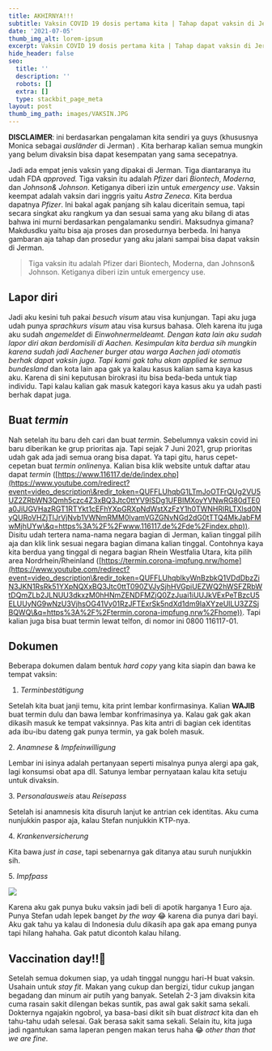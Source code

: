 ```yaml
---
title: AKHIRNYA!!!
subtitle: Vaksin COVID 19 dosis pertama kita | Tahap dapat vaksin di Jerman
date: '2021-07-05'
thumb_img_alt: lorem-ipsum
excerpt: Vaksin COVID 19 dosis pertama kita | Tahap dapat vaksin di Jerman
hide_header: false
seo:
  title: ''
  description: ''
  robots: []
  extra: []
  type: stackbit_page_meta
layout: post
thumb_img_path: images/VAKSIN.JPG
---
```

**DISCLAIMER**: ini berdasarkan pengalaman kita sendiri ya guys (khususnya Monica sebagai *ausländer* di Jerman) . Kita berharap kalian semua mungkin yang belum divaksin bisa dapat kesempatan yang sama secepatnya.

Jadi ada empat jenis vaksin yang dipakai di Jerman. Tiga diantaranya itu udah FDA *approved.* Tiga vaksin itu adalah *Pfizer* dari *Biontech*, *Moderna*, dan *Johnson& Johnson*. Ketiganya diberi izin untuk *emergency use*. Vaksin keempat adalah vaksin dari inggris yaitu *Astra Zeneca*. Kita berdua dapatnya *Pfizer*. Ini bakal agak panjang sih kalau diceritain semua, tapi secara singkat aku rangkum ya dan sesuai sama yang aku bilang di atas bahwa ini murni berdasarkan pengalamanku sendiri. Maksudnya gimana? Makdusdku yaitu bisa aja proses dan prosedurnya berbeda. Ini hanya gambaran aja tahap dan prosedur yang aku jalani sampai bisa dapat vaksin di Jerman.

> Tiga vaksin itu adalah Pfizer dari Biontech, Moderna, dan Johnson& Johnson.
> Ketiganya diberi izin untuk emergency use.

## Lapor diri

Jadi aku kesini tuh pakai *besuch visum* atau visa kunjungan. Tapi aku juga udah punya *sprachkurs visum* atau visa kursus bahasa. Oleh karena itu juga aku sudah *angemeldet* di *Einwohnermeldeamt. Dengan kata lain aku sudah lapor diri akan berdomisili di Aachen. Kesimpulan kita berdua sih mungkin karena sudah jadi Aachener burger atau warga Aachen jadi otomatis berhak dapat vaksin juga. Tapi kami gak tahu akan applied ke semua bundesland* dan kota lain apa gak ya kalau kasus kalian sama kaya kasus aku. Karena di sini keputusan birokrasi itu bisa beda-beda untuk tiap individu. Tapi kalau kalian gak masuk kategori kaya kasus aku ya udah pasti berhak dapat juga.

## Buat *termin*

Nah setelah itu baru deh cari dan buat *termin*. Sebelumnya vaksin covid ini baru diberikan ke grup prioritas aja. Tapi sejak 7 Juni 2021, grup prioritas udah gak ada jadi semua orang bisa dapat. Ya tapi gitu, harus cepet-cepetan buat *termin online*nya. Kalian bisa klik website untuk daftar atau dapat *termin* ([https://www.116117.de/de/index.php](https://www.youtube.com/redirect?event=video_description\&redir_token=QUFFLUhqbG1LTmJoOTFrQUg2VU5UZ2ZRbWN3Qmh5czc4Z3xBQ3Jtc0ttYV9ISDg1UFBIMXoyYVNwRG80dTE0a0JiUGVHazRGT1RTYkt1cEFhYXpGRXpNdWstXzFzY1h0TWNHRlRLTXlsd0NyQURoVHZjTlJrVjNvb1VWNmRMM0lvamVGZGNvNGd2dG0tTTQ4MkJabFMwMjhUYw\&q=https%3A%2F%2Fwww.116117.de%2Fde%2Findex.php)). Disitu udah tertera nama-nama negara bagian di Jerman, kalian tinggal pilih aja dan klik link sesuai negara bagian dimana kalian tinggal. Contohnya kaya kita berdua yang tinggal di negara bagian Rhein Westfalia Utara, kita pilih area Nordrhein/Rheinland ([https://termin.corona-impfung.nrw/home](https://www.youtube.com/redirect?event=video_description\&redir_token=QUFFLUhqblkyWnBzbkQ1VDdDbzZiN3JKN1RsRk51YXpNQXxBQ3Jtc0ttT090ZVJySjhHVGpiUEZWQ2hWSFZRbWtDQmZLb2JLNUU3dkxzM0hHNmZENDFMZjQ0ZzJuai1iUUJkVExPeTBzcU5ELUUyNG9wNzU3VjhsOG41Vy01RzJFTExrSk5ndXd1dm9IaXYzeUlLU3ZZSjBQWQ\&q=https%3A%2F%2Ftermin.corona-impfung.nrw%2Fhome)). Tapi kalian juga bisa buat termin lewat telfon, di nomor ini 0800 116117-01.

## Dokumen

Beberapa dokumen dalam bentuk *hard copy* yang kita siapin dan bawa ke tempat vaksin:

1.  *Terminbestätigung*

Setelah kita buat janji temu, kita print lembar konfirmasinya. Kalian **WAJIB** buat termin dulu dan bawa lembar konfrimasinya ya. Kalau gak gak akan dikasih masuk ke tempat vaksinnya. Pas kita antri di bagian cek identitas ada ibu-ibu dateng gak punya termin, ya gak boleh masuk.

2\. *Anamnese* & *Impfeinwilligung*

Lembar ini isinya adalah pertanyaan seperti misalnya punya alergi apa gak, lagi konsumsi obat apa dll. Satunya lembar pernyataan kalau kita setuju untuk divaksin.

3\. P*ersonalausweis* atau *Reisepass*

Setelah isi anamnesis kita disuruh lanjut ke antrian cek identitas. Aku cuma nunjukkin paspor aja, kalau Stefan nunjukkin KTP-nya.

4\. *Krankenversicherung*

Kita bawa *just in case*, tapi sebenarnya gak ditanya atau suruh nunjukkin sih.

5\. *Impfpass*

![](/\_static/app-assets/IMG\_1769.JPG)

Karena aku gak punya buku vaksin jadi beli di apotik harganya 1 Euro aja. Punya Stefan udah lepek banget *by the way* 😂 karena dia punya dari bayi. Aku gak tahu ya kalau di Indonesia dulu dikasih apa gak apa emang punya tapi hilang hahaha. Gak patut dicontoh kalau hilang.

## Vaccination day!!🎉

Setelah semua dokumen siap, ya udah tinggal nunggu hari-H buat vaksin. Usahain untuk *stay fit*. Makan yang cukup dan bergizi, tidur cukup jangan begadang dan minum air putih yang banyak. Setelah 2-3 jam divaksin kita cuma rasain sakit dilengan bekas suntik, pas awal gak sakit sama sekali. Dokternya ngajakin ngobrol, ya basa-basi dikit sih buat *distract* kita dan eh tahu-tahu udah selesai. Gak berasa sakit sama sekali. Selain itu, kita juga jadi ngantukan sama laperan pengen makan terus haha 😂 *other than that we are fine*.
